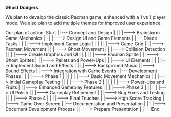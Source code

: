 **Ghost Dodgers**

We plan to develop the classic Pacman game, enhanced with a 1 vs 1 player mode.
We also plan to add multiple themes for improved user experience.

Our plan of action:
Start
|
|--- Concept and Design
|    |
|    |---> Brainstorm Game Mechanics
|    |
|    |---> Design UI and Game Elements
|
|--- Divide Tasks
|    |
|    |---> Implement Game Logic
|    |       |
|    |       |---> Game Grid
|    |       |---> Pacman Movement
|    |       |---> Ghost Movement
|    |       |---> Collision Detection
|    |
|    |---> Create Graphics and UI
|    |       |
|    |       |---> Pacman Sprite
|    |       |---> Ghost Sprites
|    |       |---> Pellets and Power-Ups
|    |       |---> UI Elements
|    |
|    |---> Implement Sound and Effects
|            |
|            |---> Background Music
|            |---> Sound Effects
|            |---> Integration with Game Events
|
|--- Development Phases
|    |
|    |---> Phase 1
|    |       |
|    |       |---> Basic Movement Mechanics
|    |       |---> Initial Gameplay Testing
|    |
|    |---> Phase 2
|    |       |
|    |       |---> Power-Ups and Fruits
|    |       |---> Enhanced Gameplay Features
|    |
|    |---> Phase 3
|    |       |
|    |       |---> UI Polish
|    |       |---> Gameplay Refinement
|    |       |---> Bug Fixes and Testing
|    |
|    |---> Phase 4
|            |
|            |---> Final Touches
|            |---> High Score Tracking
|            |---> Game Over Screen
|
|--- Documentation and Presentation
|    |
|    |---> Document Development Process
|    |---> Prepare Presentation
|
|--- End
